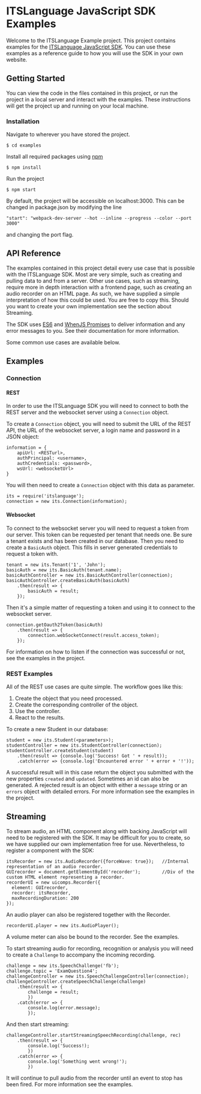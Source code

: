 # ITSLanguage JavaScript SDK Examples

Welcome to the ITSLanguage Example project. This project contains examples for
the [ITSLanguage JavaScript SDK](https://www.npmjs.com/package/itslanguage).
You can use these examples as a reference guide to how you will use the SDK in your own website.

## Getting Started

You can view the code in the files contained in this project, or run the project in a local server
and interact with the examples. These instructions will get the project up and running on your local machine.

### Installation

Navigate to wherever you have stored the project.

````
$ cd examples
````

Install all required packages using [npm](https://www.npmjs.com/)

````
$ npm install
````

Run the project

````
$ npm start
````

By default, the project will be accessible on localhost:3000. This can be changed in package.json by modifying the line 
````
"start": "webpack-dev-server --hot --inline --progress --color --port 3000"
````
and changing the port flag.

## API Reference

The examples contained in this project detail every use case that is possible with the ITSLanguage SDK. Most are very simple, such as
creating and pulling data to and from a server. Other use cases, such as streaming, require more in depth interaction with a frontend
page, such as creating an audio recorder on an HTML page.
As such, we have supplied a simple interpretation of how this could be used. You are free to copy this.
Should you want to create your own implementation see the section about Streaming.

The SDK uses [ES6](https://developer.mozilla.org/en/docs/Web/JavaScript/Reference/Global_Objects/Promise)
and [WhenJS Promises](https://github.com/cujojs/when) to deliver information and any error messages to you.
See their documentation for more information.

Some common use cases are available below.

## Examples

### Connection

#### REST
In order to use the ITSLanguage SDK you will need to connect to both the REST server and the
websocket server using a `Connection` object.

To create a `Connection` object, you will need to submit the URL of the REST API, the URL of the websocket server,
a login name and password in a JSON object:
````
information = {
    apiUrl: <RESTurl>,
    authPrincipal: <username>,
    authCredentials: <password>,
    wsUrl: <websocketUrl>
}
````
You will then need to create a `Connection` object with this data as parameter.
````
its = require('itslanguage');
connection = new its.Connection(information);
````

#### Websocket

To connect to the websocket server you will need to request a token from our server.
This token can be requested per tenant that needs one. Be sure a tenant exists and has been created in our database.
Then you need to create a `BasicAuth` object. This fills in server generated credentials to request a token with.
````
tenant = new its.Tenant('1', 'John');
basicAuth = new its.BasicAuth(tenant.name);
basicAuthController = new its.BasicAuthController(connection);
basicAuthController.createBasicAuth(basicAuth)
    .then(result => {
        basicAuth = result;
    });
````

Then it's a simple matter of requesting a token and using it to connect to the websocket server.
````
connection.getOauth2Token(basicAuth)
    .then(result => {
        connection.webSocketConnect(result.access_token);
    });
````
For information on how to listen if the connection was successful or not, see the examples in the project.

### REST Examples

All of the REST use cases are quite simple. The workflow goes like this:
1. Create the object that you need processed.
2. Create the corresponding controller of the object.
3. Use the controller.
4. React to the results.

To create a new Student in our database:
````
student = new its.Student(<parameters>);
studentController = new its.StudentController(connection);
studentController.createStudent(student)
    .then(result => {console.log('Success! Got ' + result));
    .catch(error => {console.log('Encountered error ' + error + '!'));
````
A successful result will in this case return the object you submitted with the new properties `created` and `updated`.
Sometimes an id can also be generated.
A rejected result is an object with either a `message` string or an `errors` object with detailed errors.
For more information see the examples in the project.

## Streaming

To stream audio, an HTML component along with backing JavaScript will need to be registered with the SDK. It may be difficult for
you to create, so we have supplied our own implementation free for use.
Nevertheless, to register a component with the SDK:
````
itsRecorder = new its.AudioRecorder({forceWave: true});   //Internal representation of an audio recorder.
GUIrecorder = document.getElementById('recorder');        //Div of the custom HTML element representing a recorder.
recorderUI = new uicomps.Recorder({
  element: GUIrecorder,
  recorder: itsRecorder,
  maxRecordingDuration: 200
});
````
An audio player can also be registered together with the Recorder.
````
recorderUI.player = new its.AudioPlayer();
````
A volume meter can also be bound to the recorder. See the examples.

To start streaming audio for recording, recognition or analysis you will need to create a `Challenge` to accompany
the incoming recording.
````
challenge = new its.SpeechChallenge('fb');
challenge.topic = 'ExamQuestion4';
challengeController = new its.SpeechChallengeController(connection);
challengeController.createSpeechChallenge(challenge)
    .then(result => {
        challenge = result;
        })
    .catch(error => {
        console.log(error.message);
        });
````
And then start streaming:
````
challengeController.startStreamingSpeechRecording(challenge, rec)
    .then(result => {
        console.log('Success!);
        })
    .catch(error => {
        console.log('Something went wrong!');
        })
````
It will continue to pull audio from the recorder until an event to stop has been fired. For more information see the examples.